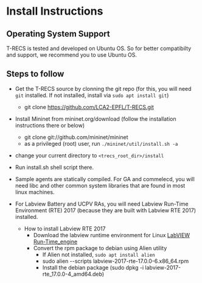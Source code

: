 # Install Instructions

## Operating System Support
T-RECS is tested and developed on Ubuntu OS.
So for better compatibilty and support, we recommend you to use Ubuntu OS.

## Steps to follow

* Get the T-RECS source by clonning the git repo
  (for this, you will need `git` installed.
  If not installed, install via `sudo apt install git`)  
    - git clone https://github.com/LCA2-EPFL/T-RECS.git 

* Install Mininet from mininet.org/download
  (follow the installation instructions there or below)
    - git clone git://github.com/mininet/mininet
    - as a privileged (root) user, run `./mininet/util/install.sh -a`

* change your current directory to `<trecs_root_dir>/install`

* Run install.sh shell script there.

* Sample agents are statically compiled. For GA and commelecd, you will need libc and other common system libraries that are found in most linux machines.

* For Labview Battery and UCPV RAs, you will need Labview Run-Time Environment (RTE) 2017 (because they are built with Labview RTE 2017) installed.
    * How to install Labview RTE 2017
        - Download the labview runtime environment for Linux [LabVIEW Run-Time_engine](http://www.ni.com/download/labview-run-time-engine-2017-sp1/7194/en/)
        - Convert the rpm package to debian using Alien utility
            - If Alien not installed, `sudo apt install alien`
            - sudo alien --scripts labview-2017-rte-17.0.0-6.x86_64.rpm
            - Install the debian package (sudo dpkg -i labview-2017-rte_17.0.0-4_amd64.deb)
